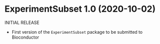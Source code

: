 # ExperimentSubset 1.0 (2020-10-02)
INITIAL RELEASE
* First version of the `ExperimentSubset` package to be submitted to Bioconductor
